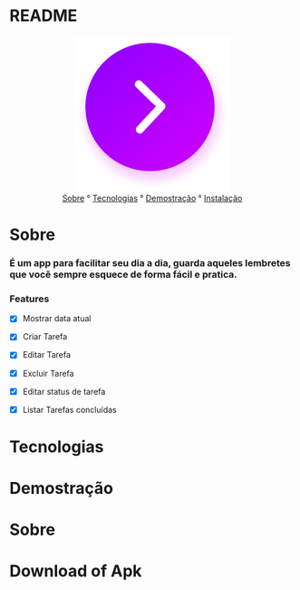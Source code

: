 # README

<center>
<img src="assets\images\splash.png" />
</center>




<center>
<p1 align ="center">
   <a href = "#sobre">Sobre</a> ° 
   <a href = "#tecnologias">Tecnologias</a> ° 
   <a href = "#demostração">Demostração</a> ° 
    <a href = "#instalação">Instalação</a>


</p1>
</center>

# Sobre

<h3>É um app para facilitar seu dia a dia, guarda aqueles lembretes que você sempre esquece de forma fácil e pratica.</h3>


### Features

- [x] Mostrar data atual

- [x] Criar Tarefa

- [x] Editar Tarefa

- [x] Excluir Tarefa

- [x] Editar status de tarefa

- [x] Listar Tarefas concluídas

# Tecnologias


# Demostração

<h1 align="center">
<imag alt ="Readme" title ="Readme" src="./github/1.png" />
</h1>

# Sobre

# Download of Apk









